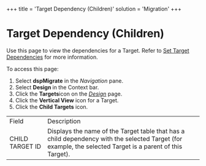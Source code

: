 +++
title = 'Target Dependency (Children)'
solution = 'Migration'
+++

# Target Dependency (Children)

<div class="use">

Use this page to view the dependencies for a Target. Refer to [Set
Target Dependencies](../Use_Cases/Set_Target_Dependencies.htm) for more
information.

</div>

To access this page:

1.  Select <span style="font-weight: bold;">dspMigrate</span> in the
    <span style="font-style: italic;">Navigation</span> pane.
2.  Select <span style="font-weight: bold;">Design </span>in the Context
    bar.
3.  Click the <span style="font-weight: bold;">Targets</span>icon on the
    *[Design](Design.htm)* page.
4.  Click the <span style="font-weight: bold;">Vertical View</span> icon
    for a Target.
5.  Click the <span style="font-weight: bold;">Child Targets</span>
    icon.

|                 |                                                                                                                                                           |
| --------------- | --------------------------------------------------------------------------------------------------------------------------------------------------------- |
| Field           | Description                                                                                                                                               |
| CHILD TARGET ID | Displays the name of the Target table that has a child dependency with the selected Target (for example, the selected Target is a parent of this Target). |
